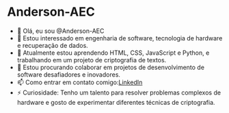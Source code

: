 # Anderson-AEC

- 👋 Olá, eu sou @Anderson-AEC
- 👀 Estou interessado em engenharia de software, tecnologia de hardware e recuperação de dados.
- 🌱 Atualmente estou aprendendo HTML, CSS, JavaScript e Python, e trabalhando em um projeto de criptografia de textos.
- 💞️ Estou procurando colaborar em projetos de desenvolvimento de software desafiadores e inovadores.
- 📫 Como entrar em contato comigo:[LinkedIn](https://www.linkedin.com/in/anderson-da-silva-gomes)
- ⚡ Curiosidade: Tenho um talento para resolver problemas complexos de hardware e gosto de experimentar diferentes técnicas de criptografia.


<!---
Anderson-AEC/Anderson-AEC is a ✨ special ✨ repository because its `README.md` (this file) appears on your GitHub profile.
You can click the Preview link to take a look at your changes.
--->
